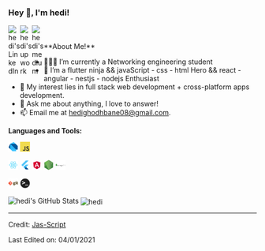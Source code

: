 <h3 title="hehehe"> Hey 👋, I'm hedi!</h3>

<a href="https://www.linkedin.com/in/hedi-gh/">

  <img align="left" alt="hedi's LinkedIn" width="24px" src="https://cdn.jsdelivr.net/npm/simple-icons@v3/icons/linkedin.svg" />
</a>

<a href="https://www.upwork.com/freelancers/~01f5b1089b299442d7/">
 
  <img align="left" alt="hedi's upwork" width="24px" src="https://cdn.jsdelivr.net/npm/simple-icons@v3/icons/upwork.svg" />
</a>

<a href="https://hedighodhbane08.medium.com/">
 
  <img align="left" alt="hedi's medium" width="24px" src="https://cdn.jsdelivr.net/npm/simple-icons@v3/icons/medium.svg" />
</a>





<br />
<br />
**About Me!**

- 👨🏽‍💻 I’m currently a Networking engineering student 
- 🌱 I’m a flutter ninja && javaScript - css - html Hero && react - angular - nestjs - nodejs Enthusiast 
- 🤔 My interest lies in full stack web development + cross-platform apps development.
- 💬 Ask me about anything, I love to answer!
- 📫 Email me at [hedighodhbane08@gmail.com](mailto:hedighodhbane08@gmail.com).



**Languages and Tools:**  


<code><img height="20" src="https://raw.githubusercontent.com/github/explore/80688e429a7d4ef2fca1e82350fe8e3517d3494d/topics/dart/dart.png"></code>
<code><img height="20" src="https://raw.githubusercontent.com/github/explore/80688e429a7d4ef2fca1e82350fe8e3517d3494d/topics/javascript/javascript.png"></code>

<code><img height="20" src="https://raw.githubusercontent.com/github/explore/80688e429a7d4ef2fca1e82350fe8e3517d3494d/topics/react/react.png"></code>
<code><img height="20" src="https://raw.githubusercontent.com/github/explore/80688e429a7d4ef2fca1e82350fe8e3517d3494d/topics/flutter/flutter.png"></code>
<code><img height="20" src="https://raw.githubusercontent.com/github/explore/80688e429a7d4ef2fca1e82350fe8e3517d3494d/topics/angular/angular.png"></code>
<code><img height="20" src="https://raw.githubusercontent.com/github/explore/80688e429a7d4ef2fca1e82350fe8e3517d3494d/topics/nodejs/nodejs.png"></code>
<code><img height="20" src="https://raw.githubusercontent.com/github/explore/80688e429a7d4ef2fca1e82350fe8e3517d3494d/topics/mongodb/mongodb.png"></code>

<code><img height="20" src="https://raw.githubusercontent.com/github/explore/80688e429a7d4ef2fca1e82350fe8e3517d3494d/topics/git/git.png"></code>
<code><img height="20" src="https://raw.githubusercontent.com/github/explore/80688e429a7d4ef2fca1e82350fe8e3517d3494d/topics/terminal/terminal.png"></code>

<img src="https://github-readme-stats.vercel.app/api?username=hedi-ghodhbane&show_icons=true&hide_border=true&count_private=true&theme=shades-of-purple&icon_color=fad000" alt="hedi's GitHub Stats">
<img align="center" src="https://github-readme-streak-stats.herokuapp.com/?user=hedi-ghodhbane&count_private=true&theme=radical" alt="hedi" />

----
Credit: [Jas-Script](https://github.com/Jas-Script)

Last Edited on: 04/01/2021
